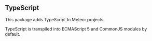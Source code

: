 ## TypeScript

This package adds TypeScript to Meteor projects.

TypeScript is transpiled into ECMAScript 5 and CommonJS modules by default.
